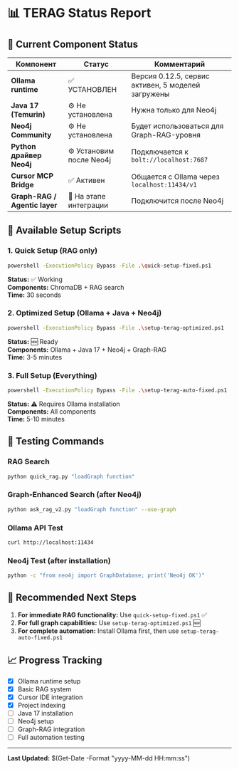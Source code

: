 # 📊 TERAG Status Report

## 🎯 Current Component Status

| Компонент                     | Статус                   | Комментарий                                        |
| ----------------------------- | ------------------------ | -------------------------------------------------- |
| **Ollama runtime**            | ✅ УСТАНОВЛЕН             | Версия 0.12.5, сервис активен, 5 моделей загружены |
| **Java 17 (Temurin)**         | ⚙️ Не установлена        | Нужна только для Neo4j                             |
| **Neo4j Community**           | ⚙️ Не установлена        | Будет использоваться для Graph-RAG-уровня          |
| **Python драйвер Neo4j**      | ⚙️ Установим после Neo4j | Подключается к `bolt://localhost:7687`             |
| **Cursor MCP Bridge**         | ✅ Активен                | Общается с Ollama через `localhost:11434/v1`       |
| **Graph-RAG / Agentic layer** | 🔄 На этапе интеграции   | Подключится после Neo4j                            |

## 🚀 Available Setup Scripts

### 1. Quick Setup (RAG only)
```bash
powershell -ExecutionPolicy Bypass -File .\quick-setup-fixed.ps1
```
**Status:** ✅ Working  
**Components:** ChromaDB + RAG search  
**Time:** 30 seconds

### 2. Optimized Setup (Ollama + Java + Neo4j)
```bash
powershell -ExecutionPolicy Bypass -File .\setup-terag-optimized.ps1
```
**Status:** 🆕 Ready  
**Components:** Ollama + Java 17 + Neo4j + Graph-RAG  
**Time:** 3-5 minutes

### 3. Full Setup (Everything)
```bash
powershell -ExecutionPolicy Bypass -File .\setup-terag-auto-fixed.ps1
```
**Status:** ⚠️ Requires Ollama installation  
**Components:** All components  
**Time:** 5-10 minutes

## 🧪 Testing Commands

### RAG Search
```bash
python quick_rag.py "loadGraph function"
```

### Graph-Enhanced Search (after Neo4j)
```bash
python ask_rag_v2.py "loadGraph function" --use-graph
```

### Ollama API Test
```bash
curl http://localhost:11434
```

### Neo4j Test (after installation)
```bash
python -c "from neo4j import GraphDatabase; print('Neo4j OK')"
```

## 🎯 Recommended Next Steps

1. **For immediate RAG functionality:** Use `quick-setup-fixed.ps1` ✅
2. **For full graph capabilities:** Use `setup-terag-optimized.ps1` 🆕
3. **For complete automation:** Install Ollama first, then use `setup-terag-auto-fixed.ps1`

## 📈 Progress Tracking

- [x] Ollama runtime setup
- [x] Basic RAG system
- [x] Cursor IDE integration
- [x] Project indexing
- [ ] Java 17 installation
- [ ] Neo4j setup
- [ ] Graph-RAG integration
- [ ] Full automation testing

---
**Last Updated:** $(Get-Date -Format "yyyy-MM-dd HH:mm:ss")
